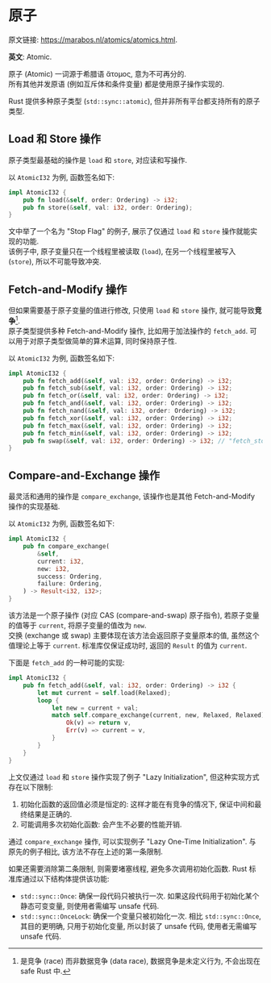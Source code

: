 # 原子

原文链接: <https://marabos.nl/atomics/atomics.html>.

**英文**: Atomic.

原子 (Atomic) 一词源于希腊语 ἄτομος, 意为不可再分的.  
所有其他并发原语 (例如互斥体和条件变量) 都是使用原子操作实现的.

Rust 提供多种原子类型 (`std::sync::atomic`), 但并非所有平台都支持所有的原子类型.

## Load 和 Store 操作

原子类型最基础的操作是 `load` 和 `store`, 对应读和写操作.

以 `AtomicI32` 为例, 函数签名如下:

```rs
impl AtomicI32 {
    pub fn load(&self, order: Ordering) -> i32;
    pub fn store(&self, val: i32, order: Ordering);
}
```

文中举了一个名为 "Stop Flag" 的例子, 展示了仅通过 `load` 和 `store` 操作就能实现的功能.  
该例子中, 原子变量只在一个线程里被读取 (`load`), 在另一个线程里被写入 (`store`), 所以不可能导致冲突.

## Fetch-and-Modify 操作

但如果需要基于原子变量的值进行修改, 只使用 `load` 和 `store` 操作, 就可能导致**竞争**[^1].  
原子类型提供多种 Fetch-and-Modify 操作, 比如用于加法操作的 `fetch_add`. 可以用于对原子类型做简单的算术运算, 同时保持原子性.  

以 `AtomicI32` 为例, 函数签名如下:

```rs
impl AtomicI32 {
    pub fn fetch_add(&self, val: i32, order: Ordering) -> i32;
    pub fn fetch_sub(&self, val: i32, order: Ordering) -> i32;
    pub fn fetch_or(&self, val: i32, order: Ordering) -> i32;
    pub fn fetch_and(&self, val: i32, order: Ordering) -> i32;
    pub fn fetch_nand(&self, val: i32, order: Ordering) -> i32;
    pub fn fetch_xor(&self, val: i32, order: Ordering) -> i32;
    pub fn fetch_max(&self, val: i32, order: Ordering) -> i32;
    pub fn fetch_min(&self, val: i32, order: Ordering) -> i32;
    pub fn swap(&self, val: i32, order: Ordering) -> i32; // "fetch_store"
}
```

## Compare-and-Exchange 操作

最灵活和通用的操作是 `compare_exchange`, 该操作也是其他 Fetch-and-Modify 操作的实现基础.  

以 `AtomicI32` 为例, 函数签名如下:

```rs
impl AtomicI32 {
    pub fn compare_exchange(
        &self,
        current: i32,
        new: i32,
        success: Ordering,
        failure: Ordering,
    ) -> Result<i32, i32>;
}
```

该方法是一个原子操作 (对应 CAS (compare-and-swap) 原子指令), 若原子变量的值等于 `current`, 将原子变量的值改为 `new`.  
交换 (exchange 或 swap) 主要体现在该方法会返回原子变量原本的值, 虽然这个值理论上等于 `current`. 标准库仅保证成功时, 返回的 `Result` 的值为 `current`.

下面是 `fetch_add` 的一种可能的实现:

```rs
impl AtomicI32 {
    pub fn fetch_add(&self, val: i32, order: Ordering) -> i32 {
        let mut current = self.load(Relaxed);
        loop {
            let new = current + val;
            match self.compare_exchange(current, new, Relaxed, Relaxed) {
                Ok(v) => return v,
                Err(v) => current = v,
            }
        }
    }
}
```

上文仅通过 `load` 和 `store` 操作实现了例子 "Lazy Initialization", 但这种实现方式存在以下限制:

1. 初始化函数的返回值必须是恒定的: 这样才能在有竞争的情况下, 保证中间和最终结果是正确的.
2. 可能调用多次初始化函数: 会产生不必要的性能开销.

通过 `compare_exchange` 操作, 可以实现例子 "Lazy One-Time Initialization". 与原先的例子相比, 该方法不存在上述的第一条限制.

如果还需要消除第二条限制, 则需要堵塞线程, 避免多次调用初始化函数. Rust 标准库通过以下结构体提供该功能:

- `std::sync::Once`: 确保一段代码只被执行一次. 如果这段代码用于初始化某个静态可变变量, 则使用者需编写 unsafe 代码.
- `std::sync::OnceLock`: 确保一个变量只被初始化一次. 相比 `std::sync::Once`, 其目的更明确, 只用于初始化变量, 所以封装了 unsafe 代码, 使用者无需编写 unsafe 代码.

[^1]: 是竞争 (race) 而非数据竞争 (data race), 数据竞争是未定义行为, 不会出现在 safe Rust 中.
